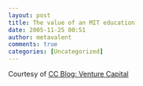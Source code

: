```yaml
---
layout: post
title: The value of an MIT education
date: 2005-11-25 00:51
author: metavalent
comments: true
categories: [Uncategorized]
---
```

Courtesy of <a href="http://venturecapital.foundnews.com/the-value-of-an-mit-education/">CC Blog: Venture Capital</a>
